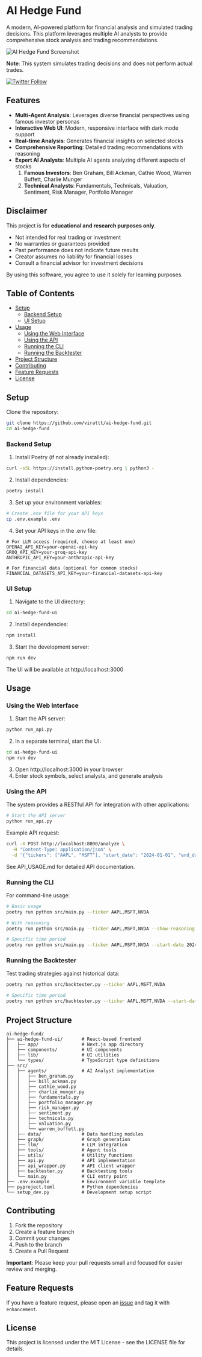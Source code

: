 # AI Hedge Fund

A modern, AI-powered platform for financial analysis and simulated trading decisions. This platform leverages multiple AI analysts to provide comprehensive stock analysis and trading recommendations.

![AI Hedge Fund Screenshot](https://github.com/user-attachments/assets/16509cc2-4b64-4c67-8de6-00d224893d58)

**Note**: This system simulates trading decisions and does not perform actual trades.

[![Twitter Follow](https://img.shields.io/twitter/follow/virattt?style=social)](https://twitter.com/virattt)

## Features

- **Multi-Agent Analysis**: Leverages diverse financial perspectives using famous investor personas
- **Interactive Web UI**: Modern, responsive interface with dark mode support
- **Real-time Analysis**: Generates financial insights on selected stocks
- **Comprehensive Reporting**: Detailed trading recommendations with reasoning
- **Expert AI Analysts**: Multiple AI agents analyzing different aspects of stocks
  1. **Famous Investors**: Ben Graham, Bill Ackman, Cathie Wood, Warren Buffett, Charlie Munger
  2. **Technical Analysts**: Fundamentals, Technicals, Valuation, Sentiment, Risk Manager, Portfolio Manager

## Disclaimer

This project is for **educational and research purposes only**.

- Not intended for real trading or investment
- No warranties or guarantees provided
- Past performance does not indicate future results
- Creator assumes no liability for financial losses
- Consult a financial advisor for investment decisions

By using this software, you agree to use it solely for learning purposes.

## Table of Contents
- [Setup](#setup)
  - [Backend Setup](#backend-setup)
  - [UI Setup](#ui-setup)
- [Usage](#usage)
  - [Using the Web Interface](#using-the-web-interface)
  - [Using the API](#using-the-api)
  - [Running the CLI](#running-the-cli)
  - [Running the Backtester](#running-the-backtester)
- [Project Structure](#project-structure)
- [Contributing](#contributing)
- [Feature Requests](#feature-requests)
- [License](#license)

## Setup

Clone the repository:
```bash
git clone https://github.com/virattt/ai-hedge-fund.git
cd ai-hedge-fund
```

### Backend Setup

1. Install Poetry (if not already installed):
```bash
curl -sSL https://install.python-poetry.org | python3 -
```

2. Install dependencies:
```bash
poetry install
```

3. Set up your environment variables:
```bash
# Create .env file for your API keys
cp .env.example .env
```

4. Set your API keys in the .env file:
```
# For LLM access (required, choose at least one)
OPENAI_API_KEY=your-openai-api-key
GROQ_API_KEY=your-groq-api-key
ANTHROPIC_API_KEY=your-anthropic-api-key

# For financial data (optional for common stocks)
FINANCIAL_DATASETS_API_KEY=your-financial-datasets-api-key
```

### UI Setup

1. Navigate to the UI directory:
```bash
cd ai-hedge-fund-ui
```

2. Install dependencies:
```bash
npm install
```

3. Start the development server:
```bash
npm run dev
```

The UI will be available at http://localhost:3000

## Usage

### Using the Web Interface

1. Start the API server:
```bash
python run_api.py
```

2. In a separate terminal, start the UI:
```bash
cd ai-hedge-fund-ui
npm run dev
```

3. Open http://localhost:3000 in your browser
4. Enter stock symbols, select analysts, and generate analysis

### Using the API

The system provides a RESTful API for integration with other applications:

```bash
# Start the API server
python run_api.py
```

Example API request:
```bash
curl -X POST http://localhost:8000/analyze \
  -H "Content-Type: application/json" \
  -d '{"tickers": ["AAPL", "MSFT"], "start_date": "2024-01-01", "end_date": "2024-03-01", "show_reasoning": true}'
```

See API_USAGE.md for detailed API documentation.

### Running the CLI

For command-line usage:

```bash
# Basic usage
poetry run python src/main.py --ticker AAPL,MSFT,NVDA

# With reasoning
poetry run python src/main.py --ticker AAPL,MSFT,NVDA --show-reasoning

# Specific time period
poetry run python src/main.py --ticker AAPL,MSFT,NVDA --start-date 2024-01-01 --end-date 2024-03-01
```

### Running the Backtester

Test trading strategies against historical data:

```bash
poetry run python src/backtester.py --ticker AAPL,MSFT,NVDA

# Specific time period
poetry run python src/backtester.py --ticker AAPL,MSFT,NVDA --start-date 2024-01-01 --end-date 2024-03-01
```

## Project Structure

```
ai-hedge-fund/
├── ai-hedge-fund-ui/       # React-based frontend
│   ├── app/                # Next.js app directory
│   ├── components/         # UI components
│   ├── lib/                # UI utilities
│   └── types/              # TypeScript type definitions
├── src/
│   ├── agents/             # AI Analyst implementation
│   │   ├── ben_graham.py
│   │   ├── bill_ackman.py
│   │   ├── cathie_wood.py
│   │   ├── charlie_munger.py
│   │   ├── fundamentals.py
│   │   ├── portfolio_manager.py
│   │   ├── risk_manager.py
│   │   ├── sentiment.py
│   │   ├── technicals.py
│   │   ├── valuation.py
│   │   └── warren_buffett.py
│   ├── data/               # Data handling modules
│   ├── graph/              # Graph generation
│   ├── llm/                # LLM integration
│   ├── tools/              # Agent tools
│   ├── utils/              # Utility functions
│   ├── api.py              # API implementation
│   ├── api_wrapper.py      # API client wrapper
│   ├── backtester.py       # Backtesting tools
│   └── main.py             # CLI entry point
├── .env.example            # Environment variable template
├── pyproject.toml          # Python dependencies
└── setup_dev.py            # Development setup script
```

## Contributing

1. Fork the repository
2. Create a feature branch
3. Commit your changes
4. Push to the branch
5. Create a Pull Request

**Important**: Please keep your pull requests small and focused for easier review and merging.

## Feature Requests

If you have a feature request, please open an [issue](https://github.com/virattt/ai-hedge-fund/issues) and tag it with `enhancement`.

## License

This project is licensed under the MIT License - see the LICENSE file for details.